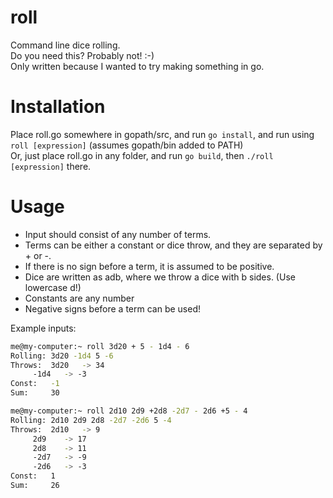 # roll
Command line dice rolling.  
Do you need this? Probably not! :-)  
Only written because I wanted to try making something in go.

# Installation
Place roll.go somewhere in gopath/src, and run `go install`, and run using `roll [expression]` (assumes gopath/bin added to PATH)  
Or, just place roll.go in any folder, and run `go build`, then `./roll [expression]` there.

# Usage
* Input should consist of any number of terms.  
* Terms can be either a constant or dice throw, and they are separated by + or -.  
* If there is no sign before a term, it is assumed to be positive.  
* Dice are written as adb, where we throw a dice with b sides. (Use lowercase d!)  
* Constants are any number  
* Negative signs before a term can be used!  

Example inputs:
```bash
me@my-computer:~ roll 3d20 + 5 - 1d4 - 6
Rolling: 3d20 -1d4 5 -6
Throws:	 3d20 	-> 34
	 -1d4 	-> -3
Const:	 -1
Sum: 	 30
```

```bash
me@my-computer:~ roll 2d10 2d9 +2d8 -2d7 - 2d6 +5 - 4
Rolling: 2d10 2d9 2d8 -2d7 -2d6 5 -4
Throws:	 2d10 	-> 9
	 2d9 	-> 17
	 2d8 	-> 11
	 -2d7 	-> -9
	 -2d6 	-> -3
Const:	 1
Sum: 	 26
```





